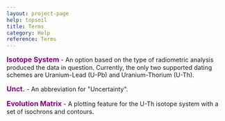 ```yaml
---
layout: project-page
help: topsoil
title: Terms
category: Help
reference: Terms
---
```


<p id="is_sys"><font size="3" color="purple"><b>Isotope System</b></font> - An option based on the type of radiometric analysis produced the data in question. Currently, the only two supported dating schemes are Uranium-Lead (U-Pb) and Uranium-Thorium (U-Th).</p>

<p id="unct"><font size="3" color="purple"><b>Unct.</b></font> - An abbreviation for "Uncertainty".</p>

<p id="evol_mat"><font size="3" color="purple"><b>Evolution Matrix</b></font> - A plotting feature for the U-Th isotope system with a set of isochrons and contours.</p>
